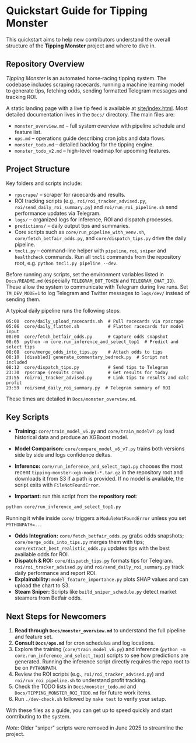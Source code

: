 # Quickstart Guide for Tipping Monster

This quickstart aims to help new contributors understand the overall structure of the **Tipping Monster** project and where to dive in.

## Repository Overview

*Tipping Monster* is an automated horse‑racing tipping system. The codebase includes scraping racecards, running a machine learning model to generate tips, fetching odds, sending formatted Telegram messages and tracking ROI.

A static landing page with a live tip feed is available at [site/index.html](../site/index.html).
Most detailed documentation lives in the `Docs/` directory. The main files are:

- `monster_overview.md` – full system overview with pipeline schedule and feature list.
- `ops.md` – operations guide describing cron jobs and data flows.
- `monster_todo.md` – detailed backlog for the tipping engine.
- `monster_todo_v2.md` – high-level roadmap for upcoming features.

## Project Structure

Key folders and scripts include:

- `rpscrape/` – scraper for racecards and results.
- ROI tracking scripts (e.g., `roi/roi_tracker_advised.py`, `roi/send_daily_roi_summary.py`) and `roi/run_roi_pipeline.sh` send performance updates via Telegram.
- `logs/` – organized logs for inference, ROI and dispatch processes.
- `predictions/` – daily output tips and summaries.
- Core scripts such as `core/run_pipeline_with_venv.sh`, `core/fetch_betfair_odds.py`, and `core/dispatch_tips.py` drive the daily pipeline.
 - `tmcli.py` – command-line helper with `pipeline`, `roi`, `sniper` and `healthcheck` commands. Run all `tmcli` commands from the repository root, e.g. `python tmcli.py pipeline --dev`.

Before running any scripts, set the environment variables listed in `Docs/README.md` (especially `TELEGRAM_BOT_TOKEN` and `TELEGRAM_CHAT_ID`). These allow the system to communicate with Telegram during live runs. Set `TM_DEV_MODE=1` to log Telegram and Twitter messages to `logs/dev/` instead of sending them.

A typical daily pipeline runs the following steps:

```
05:00  core/daily_upload_racecards.sh  # Pull racecards via rpscrape
05:06  core/daily_flatten.sh           # Flatten racecards for model input
08:00  core/fetch_betfair_odds.py      # Capture odds snapshot
08:05  python -m core.run_inference_and_select_top1  # Predict and select tips
08:08  core/merge_odds_into_tips.py    # Attach odds to tips
08:10  [disabled] generate_commentary_bedrock.py  # Script not included
08:12  core/dispatch_tips.py           # Send tips to Telegram
23:30  rpscrape (results cron)         # Get results for today
23:55  roi/roi_tracker_advised.py      # Link tips to results and calc profit
23:59  roi/send_daily_roi_summary.py  # Telegram summary of ROI
```
These times are detailed in `Docs/monster_overview.md`.

## Key Scripts

- **Training:** `core/train_model_v6.py` and `core/train_modelv7.py` load historical data and produce an XGBoost model.
- **Model Comparison:** `core/compare_model_v6_v7.py` trains both versions side by side and logs confidence deltas.

- **Inference:** `core/run_inference_and_select_top1.py` chooses the most recent
  `tipping-monster-xgb-model-*.tar.gz` in the repository root and downloads it
  from S3 if a path is provided. If no model is available, the script exits with
  `FileNotFoundError`.
- **Important:** run this script from the **repository root**:

```bash
python core/run_inference_and_select_top1.py
```
Running it while inside `core/` triggers a `ModuleNotFoundError` unless you set `PYTHONPATH=..`.
- **Odds Integration:** `core/fetch_betfair_odds.py` grabs odds snapshots; `core/merge_odds_into_tips.py` merges them with tips; `core/extract_best_realistic_odds.py` updates tips with the best available odds for ROI.
- **Dispatch & ROI:** `core/dispatch_tips.py` formats tips for Telegram. `roi/roi_tracker_advised.py` and `roi/send_daily_roi_summary.py` track daily performance and report ROI.
- **Explainability:** `model_feature_importance.py` plots SHAP values and can upload the chart to S3.
- **Steam Sniper:** Scripts like `build_sniper_schedule.py` detect market steamers from Betfair odds.

## Next Steps for Newcomers

1. **Read through `Docs/monster_overview.md`** to understand the full pipeline and feature set.
2. **Consult `Docs/ops.md`** for cron schedules and log locations.
3. Explore the training (`core/train_model_v6.py`) and inference (`python -m core.run_inference_and_select_top1`) scripts to see how predictions are generated. Running the inference script directly requires the repo root to be on `PYTHONPATH`.
4. Review the ROI scripts (e.g., `roi/roi_tracker_advised.py`) and `roi/run_roi_pipeline.sh` to understand profit tracking.
5. Check the TODO lists in `Docs/monster_todo.md` and `Docs/TIPPING_MONSTER_ROI_TODO.md` for future work items.
6. Run `./dev-check.sh` followed by `make test` to verify your setup.

With these files as a guide, you can get up to speed quickly and start contributing to the system.

*Note:* Older "sniper" scripts were removed in June 2025 to streamline the project.
